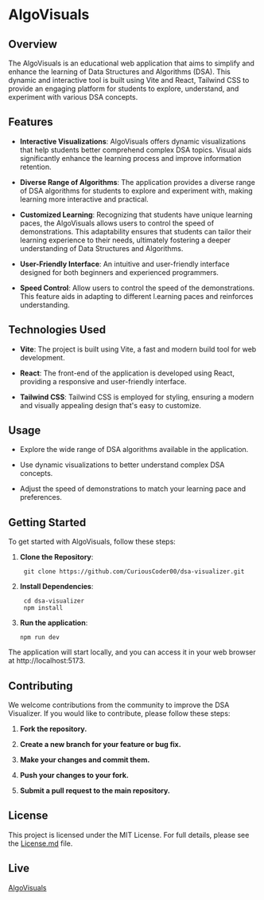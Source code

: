 # AlgoVisuals

## Overview

The AlgoVisuals is an educational web application that aims to simplify and enhance the learning of Data Structures and Algorithms (DSA). This dynamic and interactive tool is built using Vite and React, Tailwind CSS to provide an engaging platform for students to explore, understand, and experiment with various DSA concepts.

## Features

- **Interactive Visualizations**: AlgoVisuals offers dynamic visualizations that help students better comprehend complex DSA topics. Visual aids significantly enhance the learning process and improve information retention.

- **Diverse Range of Algorithms**: The application provides a diverse range of DSA algorithms for students to explore and experiment with, making learning more interactive and practical.

- **Customized Learning**: Recognizing that students have unique learning paces, the AlgoVisuals allows users to control the speed of demonstrations. This adaptability ensures that students can tailor their learning experience to their needs, ultimately fostering a deeper understanding of Data Structures and Algorithms.

- **User-Friendly Interface**: An intuitive and user-friendly interface designed for both beginners and experienced programmers.

- **Speed Control**: Allow users to control the speed of the demonstrations. This feature aids in adapting to different l.earning paces and reinforces understanding.

## Technologies Used

- **Vite**: The project is built using Vite, a fast and modern build tool for web development.

- **React**: The front-end of the application is developed using React, providing a responsive and user-friendly interface.

- **Tailwind CSS**: Tailwind CSS is employed for styling, ensuring a modern and visually appealing design that's easy to customize.


## Usage
- Explore the wide range of DSA algorithms available in the application.

- Use dynamic visualizations to better understand complex DSA concepts.

- Adjust the speed of demonstrations to match your learning pace and preferences.

## Getting Started

To get started with AlgoVisuals, follow these steps:

1. **Clone the Repository**:
   ```shell
    git clone https://github.com/CuriousCoder00/dsa-visualizer.git

2. **Install Dependencies**:
   ```shell
    cd dsa-visualizer
    npm install

3. **Run the application**:
    ```shell
    npm run dev

The application will start locally, and you can access it in your web browser at http://localhost:5173.

## Contributing

We welcome contributions from the community to improve the DSA Visualizer. If you would like to contribute, please follow these steps:

1. **Fork the repository.**
   
2. **Create a new branch for your feature or bug fix.**
   
3. **Make your changes and commit them.**

4. **Push your changes to your fork.**

5. **Submit a pull request to the main repository.**
   

## License

This project is licensed under the MIT License. For full details, please see the [License.md](https://github.com/SwapnilV26/algo-canvas/blob/main/License.md) file.

## Live

[AlgoVisuals](https://app-algovisuals.netlify.app/)